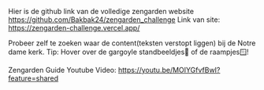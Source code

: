 Hier is de github link van de volledige zengarden website https://github.com/Bakbak24/zengarden_challenge
Link van site: https://zengarden-challenge.vercel.app/

Probeer zelf te zoeken waar de content(teksten verstopt liggen) bij de Notre dame kerk.
Tip: Hover over de gargoyle standbeeldjes🦇 of de raampjes🪟!

Zengarden Guide Youtube Video: https://youtu.be/MOIYGfvfBwI?feature=shared
